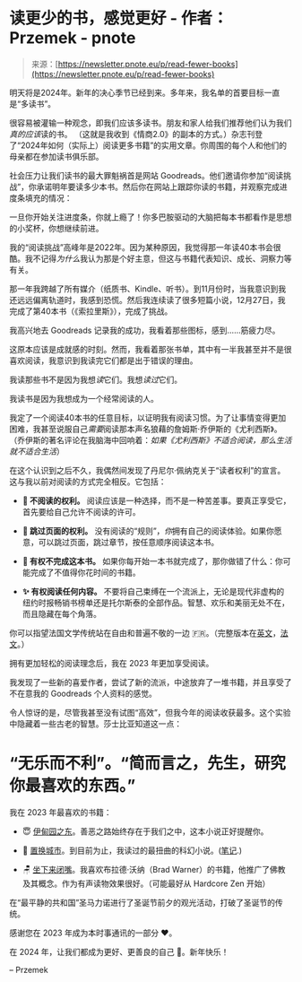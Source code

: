 <!--yml

类别：未分类

日期：2024年05月27日14:23:32

-->

# 读更少的书，感觉更好 - 作者：Przemek - pnote

> 来源：[https://newsletter.pnote.eu/p/read-fewer-books](https://newsletter.pnote.eu/p/read-fewer-books)

明天将是2024年。新年的决心季节已经到来。多年来，我名单的首要目标一直是“多读书”。

很容易被灌输一种观念，即我们应该多读书。朋友和家人给我们推荐他们认为我们*真的应该*读的书。 （这就是我收到《情商2.0》的副本的方式。）杂志刊登了“2024年如何（实际上）阅读更多书籍”的实用文章。你周围的每个人和他们的母亲都在参加读书俱乐部。

社会压力让我们读书的最大罪魁祸首是网站 Goodreads。他们邀请你参加“阅读挑战”，你承诺明年要读多少本书。然后你在网站上跟踪你读的书籍，并观察完成进度条填充的情况：

一旦你开始关注进度条，你就上瘾了！你多巴胺驱动的大脑把每本书都看作是思想的小奖杯，你想继续前进。

我的“阅读挑战”高峰年是2022年。因为某种原因，我觉得那一年读40本书会很酷。我不记得*为什么*我认为那是个好主意，但这与书籍代表知识、成长、洞察力等有关。

那一年我跨越了所有媒介（纸质书、Kindle、听书）。到11月份时，当我意识到我还远远偏离轨道时，我感到恐慌。然后我连续读了很多短篇小说，12月27日，我完成了第40本书（《索拉里斯》），完成了挑战。

我高兴地去 Goodreads 记录我的成功，我看着那些图标，感到……筋疲力尽。

这原本应该是成就感的时刻。然而，我看着那张书单，其中有一半我甚至并不是很喜欢阅读，我意识到我读完它们都是出于错误的理由。

我读那些书不是因为我想*读*它们。我想*读过*它们。

我读书是因为我想成为一个经常阅读的人。

我定了一个阅读40本书的任意目标，以证明我有阅读习惯。为了让事情变得更加困难，我甚至说服自己*需要*阅读那本声名狼藉的詹姆斯·乔伊斯的《尤利西斯》。（乔伊斯的著名评论在我脑海中回响着：*如果《尤利西斯》不适合阅读，那么生活就不适合生活*）

在这个认识到之后不久，我偶然间发现了丹尼尔·佩纳克关于“读者权利”的宣言。这与我以前对阅读的方式完全相反。它包括：

+   **🙅 不阅读的权利。** 阅读应该是一种选择，而不是一种苦差事。要真正享受它，首先要给自己允许不阅读的许可。

+   **🚀 跳过页面的权利。** 没有阅读的“规则”，*你*拥有自己的阅读体验。如果你愿意，可以跳过页面，跳过章节，按任意顺序阅读这本书。

+   **🥱 有权不完成这本书。** 如果你每开始一本书就完成了，那你做错了什么：你可能完成了不值得你花时间的书籍。

+   **✨ 有权阅读任何内容。** 不要将自己束缚在一个流派上，无论是现代非虚构的纽约时报畅销书榜单还是托尔斯泰的全部作品。智慧、欢乐和美丽无处不在，而且隐藏在每个角落。

你可以指望法国文学传统站在自由和普遍不敬的一边 🇫🇷。（完整版本在[英文](https://poynton.ca/notes/misc/Inalienable_rights.html)，[法文](http://rustrel.free.fr/lecteur.htm)。）

拥有更加轻松的阅读理念后，我在 2023 年更加享受阅读。

我发现了一些新的喜爱作者，尝试了新的流派，中途放弃了一堆书籍，并且享受了不在意我的 Goodreads 个人资料的感觉。

令人惊讶的是，尽管我甚至没有试图“高效”，但我今年的阅读收获最多。这个实验中隐藏着一些古老的智慧。莎士比亚知道这一点：

# “无乐而不利”。“简而言之，先生，研究你最喜欢的东西。”

我在 2023 年最喜欢的书籍：

+   😇 [伊甸园之东](https://www.goodreads.com/book/show/4406.East_of_Eden)。善恶之路始终存在于我们之中，这本小说正好提醒你。

+   🤖 [置换城市](https://www.goodreads.com/book/show/156784.Permutation_City)。到目前为止，我读过的最扭曲的科幻小说。([笔记](https://pnote.eu/notes/permutation-city/).)

+   🪑 [坐下来闭嘴](https://www.goodreads.com/book/show/676003.Sit_Down_and_Shut_Up)。我喜欢布拉德·沃纳（Brad Warner）的书籍，他推广了佛教及其概念。作为有声读物效果很好。（可能最好从 Hardcore Zen 开始）

在“最平静的共和国”圣马力诺进行了圣诞节前夕的观光活动，打破了圣诞节的传统。

感谢您在 2023 年成为本时事通讯的一部分 ❤️。

在 2024 年，让我们都成为更好、更善良的自己 💫。新年快乐！

– Przemek

